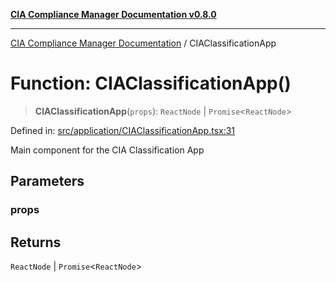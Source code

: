 [**CIA Compliance Manager Documentation v0.8.0**](../README.md)

***

[CIA Compliance Manager Documentation](../globals.md) / CIAClassificationApp

# Function: CIAClassificationApp()

> **CIAClassificationApp**(`props`): `ReactNode` \| `Promise`\<`ReactNode`\>

Defined in: [src/application/CIAClassificationApp.tsx:31](https://github.com/Hack23/cia-compliance-manager/blob/fa2f95f029cdcd192b3882a37d0d34753edcd349/src/application/CIAClassificationApp.tsx#L31)

Main component for the CIA Classification App

## Parameters

### props

## Returns

`ReactNode` \| `Promise`\<`ReactNode`\>
